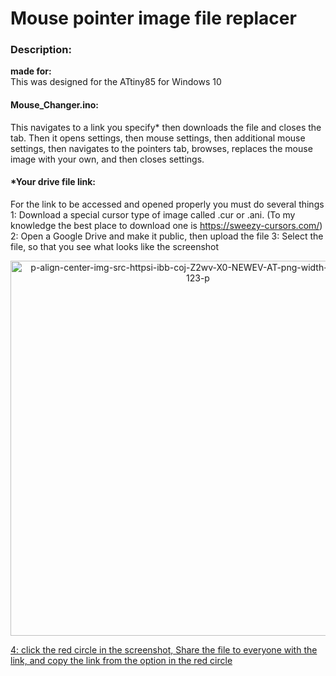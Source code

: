 # Mouse pointer image file replacer

### Description:

**made for:**<br>
This was designed for the ATtiny85 for Windows 10<br>

#### Mouse_Changer.ino:<br>
This navigates to a link you specify* then downloads the file and closes the tab. Then it opens settings, then mouse settings, then additional mouse settings, then navigates to the pointers tab, browses, replaces the mouse image with your own, and then closes settings.<br>

#### *Your drive file link:<br>
For the link to be accessed and opened properly you must do several things
1: Download a special cursor type of image called .cur or .ani. (To my knowledge the best place to download one is https://sweezy-cursors.com/)
2: Open a Google Drive and make it public, then upload the file
3: Select the file, so that you see what looks like the screenshot
<p align="center">
<a href="https://ibb.co/8D31kN3F"><img src="https://i.ibb.co/d098Zj9n/p-align-center-img-src-httpsi-ibb-coj-Z2wv-X0-NEWEV-AT-png-width-172-height-123-p.png" alt="p-align-center-img-src-httpsi-ibb-coj-Z2wv-X0-NEWEV-AT-png-width-172-height-123-p"  width="600">
</p>
4: click the red circle in the screenshot, Share the file to everyone with the link, and copy the link from the option in the red circle<br>


